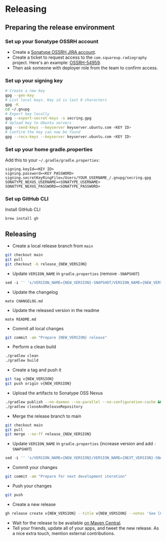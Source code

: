 # Releasing

## Preparing the release environment

### Set up your Sonatype OSSRH account

* Create a [Sonatype OSSRH JIRA account](https://issues.sonatype.org/secure/Signup!default.jspa).
* Create a ticket to request access to the `com.squareup.radiography` project. Here's an example: [OSSRH-54959](https://issues.sonatype.org/browse/OSSRH-54959).
* Then ask someone with deployer role from the team to confirm access.

### Set up your signing key

```bash
# Create a new key
gpg --gen-key
# List local keys. Key id is last 8 characters
gpg -K
cd ~/.gnupg
# Export key locally
gpg --export-secret-keys -o secring.gpg
# Upload key to Ubuntu servers
gpg --send-keys --keyserver keyserver.ubuntu.com <KEY ID>
# Confirm the key can now be found
gpg --recv-keys --keyserver keyserver.ubuntu.com <KEY ID>
```

### Set up your home gradle.properties

Add this to your `~/.gradle/gradle.properties`:

```
signing.keyId=<KEY ID>
signing.password=<KEY PASSWORD>
signing.secretKeyRingFile=/Users/YOUR_USERNAME_/.gnupg/secring.gpg
SONATYPE_NEXUS_USERNAME=<SONATYPE_USERNAME>
SONATYPE_NEXUS_PASSWORD=<SONATYPE_PASSWORD>
```

### Set up GitHub CLI

Install GitHub CLI

```bash
brew install gh
```

## Releasing

* Create a local release branch from `main`
```bash
git checkout main
git pull
git checkout -b release_{NEW_VERSION}
```

* Update `VERSION_NAME` in `gradle.properties` (remove `-SNAPSHOT`)
```gradle
sed -i '' 's/VERSION_NAME={NEW_VERSION}-SNAPSHOT/VERSION_NAME={NEW_VERSION}/' gradle.properties
```

* Update the changelog
```
mate CHANGELOG.md
```	

* Update the released version in the readme
```
mate README.md
```	

* Commit all local changes
```bash
git commit -am "Prepare {NEW_VERSION} release"
```

* Perform a clean build
```bash
./gradlew clean
./gradlew build
```

* Create a tag and push it
```bash
git tag v{NEW_VERSION}
git push origin v{NEW_VERSION}
```

* Upload the artifacts to Sonatype OSS Nexus
```bash
./gradlew publish --no-daemon --no-parallel --no-configuration-cache && \
./gradlew closeAndReleaseRepository
```

* Merge the release branch to main
```bash
git checkout main
git pull
git merge --no-ff release_{NEW_VERSION}
```
* Update `VERSION_NAME` in `gradle.properties` (increase version and add `-SNAPSHOT`)
```gradle
sed -i '' 's/VERSION_NAME={NEW_VERSION}/VERSION_NAME={NEXT_VERSION}-SNAPSHOT/' gradle.properties
```

* Commit your changes
```bash
git commit -am "Prepare for next development iteration"
```

* Push your changes
```bash
git push
```

* Create a new release
```bash
gh release create v{NEW_VERSION} --title v{NEW_VERSION} --notes 'See [Change Log](https://github.com/square/radiography/blob/main/CHANGELOG.md)'
```

* Wait for the release to be available [on Maven Central](https://repo1.maven.org/maven2/com/squareup/radiography/radiography/).
* Tell your friends, update all of your apps, and tweet the new release. As a nice extra touch, mention external contributions.